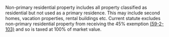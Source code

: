 Non-primary residential property includes all property classified as residential but not used as a primary residence. This may include second homes, vacation properties, rental buildings etc. Current statute excludes non-primary residential property from receiving the 45% exemption [(59-2-103)](https://le.utah.gov/xcode/Title59/Chapter2/59-2-S103.html?v=C59-2-S103_2025070120250507) and so is taxed at 100% of market value.
